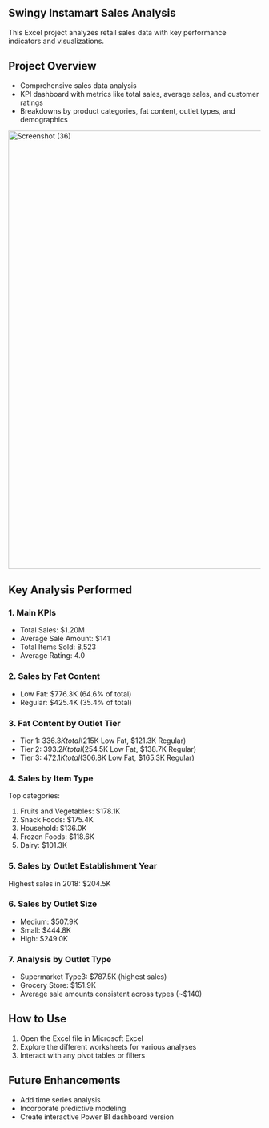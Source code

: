 ## Swingy Instamart Sales Analysis

This Excel project analyzes retail sales data with key performance indicators and visualizations.

## Project Overview
- Comprehensive sales data analysis
- KPI dashboard with metrics like total sales, average sales, and customer ratings
- Breakdowns by product categories, fat content, outlet types, and demographics

<img width="1681" height="876" alt="Screenshot (36)" src="https://github.com/user-attachments/assets/f179c038-bdcf-4ea1-bc62-d8cb19b3f7d8" />

## Key Analysis Performed

### 1. Main KPIs
- Total Sales: $1.20M
- Average Sale Amount: $141
- Total Items Sold: 8,523
- Average Rating: 4.0

### 2. Sales by Fat Content
- Low Fat: $776.3K (64.6% of total)
- Regular: $425.4K (35.4% of total)

### 3. Fat Content by Outlet Tier
- Tier 1: $336.3K total ($215K Low Fat, $121.3K Regular)
- Tier 2: $393.2K total ($254.5K Low Fat, $138.7K Regular)
- Tier 3: $472.1K total ($306.8K Low Fat, $165.3K Regular)

### 4. Sales by Item Type
Top categories:
1. Fruits and Vegetables: $178.1K
2. Snack Foods: $175.4K
3. Household: $136.0K
4. Frozen Foods: $118.6K
5. Dairy: $101.3K

### 5. Sales by Outlet Establishment Year
Highest sales in 2018: $204.5K

### 6. Sales by Outlet Size
- Medium: $507.9K
- Small: $444.8K
- High: $249.0K

### 7. Analysis by Outlet Type
- Supermarket Type3: $787.5K (highest sales)
- Grocery Store: $151.9K
- Average sale amounts consistent across types (~$140)

## How to Use
1. Open the Excel file in Microsoft Excel
2. Explore the different worksheets for various analyses
3. Interact with any pivot tables or filters

## Future Enhancements
- Add time series analysis
- Incorporate predictive modeling
- Create interactive Power BI dashboard version


